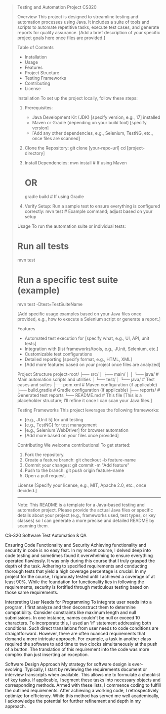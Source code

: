 > Testing and Automation Project CS320
>
> Overview
> This project is designed to streamline testing and automation processes using Java. It includes a suite of tools and scripts to automate repetitive tasks, execute test cases, and generate reports for quality assurance. [Add a brief description of your specific project goals here once files are provided.]
>
> Table of Contents
> - Installation
> - Usage
> - Features
> - Project Structure
> - Testing Frameworks
> - Contributing
> - License
>
> Installation
> To set up the project locally, follow these steps:
>
> 1. Prerequisites:
>    - Java Development Kit (JDK) [specify version, e.g., 17] installed
>    - Maven or Gradle (depending on your build tool) [specify version]
>    - [Add any other dependencies, e.g., Selenium, TestNG, etc., once files are scanned]
>
> 2. Clone the Repository:
>    git clone [your-repo-url]
>    cd [project-directory]
>
> 3. Install Dependencies:
>    mvn install  # If using Maven
>    # OR
>    gradle build  # If using Gradle
>
> 4. Verify Setup:
>    Run a sample test to ensure everything is configured correctly:
>    mvn test  # Example command; adjust based on your setup
>
> Usage
> To run the automation suite or individual tests:
>
> # Run all tests
> mvn test
>
> # Run a specific test suite (example)
> mvn test -Dtest=TestSuiteName
>
> [Add specific usage examples based on your Java files once provided, e.g., how to execute a Selenium script or generate a report.]
>
> Features
> - Automated test execution for [specify what, e.g., UI, API, unit tests]
> - Integration with [list frameworks/tools, e.g., JUnit, Selenium, etc.]
> - Customizable test configurations
> - Detailed reporting [specify format, e.g., HTML, XML]
> - [Add more features based on your project once files are analyzed]
>
> Project Structure
> project-root/
> ├── src/
> │   ├── main/
> │   │   └── java/         # Main automation scripts and utilities
> │   └── test/
> │       └── java/         # Test cases and suites
> ├── pom.xml               # Maven configuration (if applicable)
> ├── build.gradle          # Gradle configuration (if applicable)
> ├── reports/              # Generated test reports
> └── README.md             # This file
> [This is a placeholder structure; I’ll refine it once I can scan your Java files.]
>
> Testing Frameworks
> This project leverages the following frameworks:
> - [e.g., JUnit 5] for unit testing
> - [e.g., TestNG] for test management
> - [e.g., Selenium WebDriver] for browser automation
> - [Add more based on your files once provided]
>
> Contributing
> We welcome contributions! To get started:
> 1. Fork the repository.
> 2. Create a feature branch: git checkout -b feature-name
> 3. Commit your changes: git commit -m "Add feature"
> 4. Push to the branch: git push origin feature-name
> 5. Open a pull request.
>
> License
> [Specify your license, e.g., MIT, Apache 2.0, etc., once decided.]
>
> ---
> Note: This README is a template for a Java-based testing and automation project. Please provide the actual Java files or specific details about your project (e.g., frameworks used, test types, or key classes) so I can generate a more precise and detailed README by scanning them.


CS-320 Software Test Automation & QA

Ensuring Code Functionality and Security
Achieving functionality and security in code is no easy feat. In my recent course, I delved deep into code testing and sometimes found it overwhelming to ensure everything operated flawlessly. It was only during this course that I truly grasped the depth of the task. Adhering to specified requirements and conducting thorough tests that yield a high coverage percentage is crucial. In my project for the course, I rigorously tested until I achieved a coverage of at least 90%. While the foundation for functionality lies in following the requirements, security is fortified through meticulous testing based on those same requirements.

Interpreting User Needs for Programming
To integrate user needs into a program, I first analyze and then deconstruct them to determine compatibility. Consider constraints like maximum length and null submissions. In one instance, names couldn't be null or exceed 10 characters. To incorporate this, I used an 'if' statement addressing both conditions. Such direct translations from user needs to code conditions are straightforward. However, there are often nuanced requirements that demand a more intricate approach. For example, a task in another class required the software to add time to two clocks simultaneously at the push of a button. The translation of this requirement into the code was more complex than just inserting an exception.

Software Design Approach
My strategy for software design is ever-evolving. Typically, I start by reviewing the requirements document or interview transcripts when available. This allows me to formulate a checklist of key tasks. If applicable, I segment these tasks into necessary objects and corresponding methods. Armed with these lists, I commence coding to fulfill the outlined requirements. After achieving a working code, I retrospectively optimize for efficiency. While this method has served me well academically, I acknowledge the potential for further refinement and depth in my approach.
